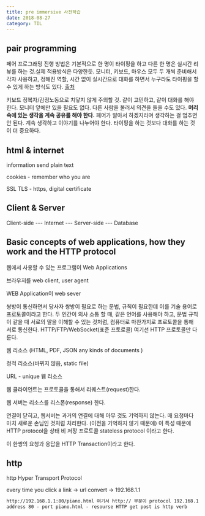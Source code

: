 ```yaml
---
title: pre immersive 사전학습
date: 2018-08-27
category: TIL
---
```


## pair programming

페어 프로그래밍 진행 방법은 기본적으로 한 명이 타이핑을 하고 다른 한 명은 실시간 리뷰를 하는 것.실제 적용방식은 다양한듯. 모니터, 키보드, 마우스 모두 두 개씩 준비해서 각자 사용하고, 정해진 역할, 시간 없이 실시간으로 대화를 하면서 누구라도 타이핑을 할 수 있게 하는 방식도 있다. [출처](https://kihoonkim.github.io/2018/01/01/Agile/pair-programming/)

키보드 정복자/감정노동으로 치닿지 않게 주의할 것. 같이 고민하고, 같이 대화를 해야 한다. 모니터 앞에만 있을 필요도 없다. 다른 사람을 불러서 의견을 들을 수도 있다. **머리 속에 있는 생각을 계속 공유를 해야 한다.** 페어가 알아서 하겠지라며 생각하는 걸 멈추면 안 된다. 계속 생각하고 이야기를 나누어야 한다. 타이핑을 하는 것보다 대화를 하는 것이 더 중요하다.

## html & internet

information send plain text

cookies - remember who you are

SSL TLS - https, digital certificate

## Client & Server

Client-side --- Internet --- Server-side --- Database

## Basic concepts of web applications, how they work and the HTTP protocol

웹에서 사용할 수 있는 프로그램이 Web Applications

브라우저를 web client, user agent

WEB Application이 web sever

쌍방이 통신하면서 당사자 쌍방이 필요로 하는 문법, 규칙이 필요한데 이를 기술 용어로 프로토콜이라고 한다. 두 인간이 의사 소통 할 때, 같은 언어를 사용해야 하고, 문법 규칙이 같을 때 서로의 말을 이해할 수 있는 것처럼, 컴퓨터로 마찬가지로 프로토콜을 통해 서로 통신한다. HTTP/FTP/WebSocket(표준 프토로콜) 여기선 HTTP 프로토콜만 다룬다.

웹 리소스 (HTML, PDF, JSON any kinds of documents )

정적 리소스(바뀌지 않음, static file)

URL - unique 웹 리소스

웹 클라이언트는 프로토콜을 통해서 리퀘스트(request)한다.

웹 서버는 리소스를 리스폰(response) 한다.

연결이 닫히고, 웹서버는 과거의 연결에 대해 아무 것도 기억하지 않는다. 매 요청마다 마치 새로운 손님인 것처럼 처리한다. (이전을 기억하지 않기 때문에) 이 특성 때문에 HTTP protocol을 상태 비 저장 프로토콜 stateless protocol 이라고 한다.

이 한쌍의 요청과 응답을 HTTP Transaction이라고 한다.

## http

http Hyper Transport Protocol

every time you click a link -> url convert -> 192.168.1.1

```html
http://192.168.1.1:80/piano.html 여기서 http:// 부분이 protocol 192.168.1.1 - IP
address 80 - port piano.html - resourse HTTP get post is http verb
```
